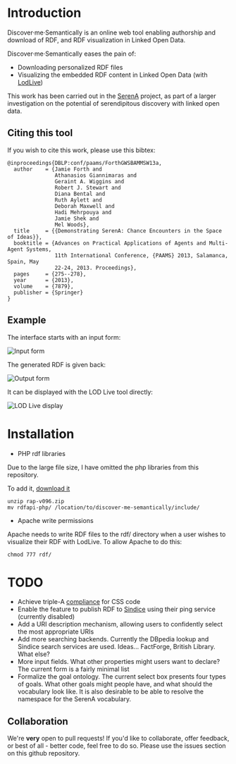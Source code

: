 # Introduction

Discover·me·Semantically is an online web tool enabling authorship and download of RDF, and RDF visualization in Linked Open Data.

Discover·me·Semantically eases the pain of:
- Downloading personalized RDF files
- Visualizing the embedded RDF content in Linked Open Data (with [LodLive](http://en.lodlive.it/))

This work has been carried out in the [SerenA](http://www.serena.ac.uk) project, as part of a larger investigation on the potential of serendipitous discovery with linked open data.

## Citing this tool

If you wish to cite this work, please use this bibtex:

```
@inproceedings{DBLP:conf/paams/ForthGWSBAMMSW13a,
  author    = {Jamie Forth and
               Athanasios Giannimaras and
               Geraint A. Wiggins and
               Robert J. Stewart and
               Diana Bental and
               Ruth Aylett and
               Deborah Maxwell and
               Hadi Mehrpouya and
               Jamie Shek and
               Mel Woods},
  title     = {{Demonstrating SerenA: Chance Encounters in the Space of Ideas}},
  booktitle = {Advances on Practical Applications of Agents and Multi-Agent Systems,
               11th International Conference, {PAAMS} 2013, Salamanca, Spain, May
               22-24, 2013. Proceedings},
  pages     = {275--278},
  year      = {2013},
  volume    = {7879},
  publisher = {Springer}
}
```

## Example

The interface starts with an input form:

![Input form](web-images/dms-input.jpg)

The generated RDF is given back:

![Output form](web-images/dms-output.jpg)

It can be displayed with the LOD Live tool directly:

![LOD Live display](web-images/dms-display.jpg)


# Installation

- PHP rdf libraries

Due to the large file size, I have omitted the php libraries from this repository.

To add it, [download it](http://sourceforge.net/projects/rdfapi-php/files/latest/download)

```
unzip rap-v096.zip
mv rdfapi-php/ /location/to/discover-me-semantically/include/
```

- Apache write permissions

Apache needs to write RDF files to the rdf/ directory when a user wishes to visualize their RDF with LodLive. To allow Apache to do this:

```
chmod 777 rdf/
```

# TODO

- Achieve triple-A [compliance](http://jigsaw.w3.org/css-validator/) for CSS code
- Enable the feature to publish RDF to [Sindice](http://sindice.com/) using their ping service (currently disabled)
- Add a URI description mechanism, allowing users to confidently select the most appropriate URIs
- Add more searching backends. Currently the DBpedia lookup and Sindice search services are used. Ideas... FactForge, British Library. What else?
- More input fields. What other properties might users want to declare? The current form is a fairly minimal list
- Formalize the goal ontology. The current select box presents four types of goals. What other goals might people have, and what should the vocabulary look like. It is also desirable to be able to resolve the namespace for the SerenA vocabulary.

## Collaboration

We're **very** open to pull requests! If you'd like to collaborate, offer feedback, or best of all - better code, feel free to do so. Please use the issues section on this github repository.
